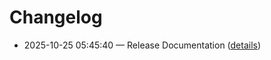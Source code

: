 # Changelog

- 2025-10-25 05:45:40 — Release Documentation ([details](docs/changes/2025-10-25_05-45-40.md))
